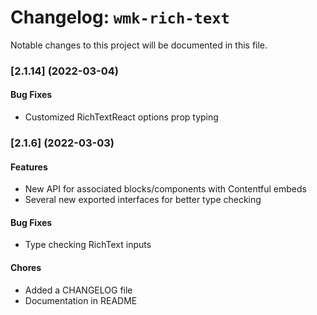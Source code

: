 # Changelog: `wmk-rich-text`

Notable changes to this project will be documented in this file.

### [2.1.14] (2022-03-04)

#### Bug Fixes

- Customized RichTextReact options prop typing

### [2.1.6] (2022-03-03)

#### Features

- New API for associated blocks/components with Contentful embeds
- Several new exported interfaces for better type checking

#### Bug Fixes

- Type checking RichText inputs


#### Chores

- Added a CHANGELOG file
- Documentation in README
